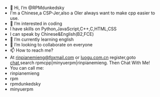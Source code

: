 - 👋 Hi, I’m @RPMdunkedsky
- I'm a Chinese,a CSP-Jer,also a OIer always want to make cpp easier to use.
- 👀 I’m interested in coding
- I have skills on Python,JavaScript,C++,C,HTML,CSS
- I can speak by Chinese&English(B2,FCE)
- 🌱 I’m currently learning english
- 💞️ I’m looking to collaborate on everyone
- 📫 How to reach me?
- At rinpianemieng@foxmail.com or [luogu.com.cn](www.luogu.com.cn) register,goto [chat](www.luogu.com.cn/chat),search rpmcpp|minyuerpm|rinpianemieng. Then Chat With Me!
- You can call me:
- rinpianemieng
- rpm
- rpmdunkedsky
- minyuerpm
<!---
RPMdunkedsky/RPMdunkedsky is a ✨ special ✨ repository because its `README.md` (this file) appears on your GitHub profile.
You can click the Preview link to take a look at your changes.
--->
